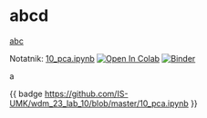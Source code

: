 # abcd

[abc](a.txt)


Notatnik: [10_pca.ipynb](10_pca.ipynb)
[![Open In Colab](https://colab.research.google.com/assets/colab-badge.svg)](https://colab.research.google.com/github/IS-UMK/wdm_23_lab_10/blob/master/10_pca.ipynb) [![Binder](https://mybinder.org/badge_logo.svg)](https://mybinder.org/v2/gh/IS-UMK/wdm_23_lab_10/master?filepath=10_pca.ipynb)


a

{{ badge https://github.com/IS-UMK/wdm_23_lab_10/blob/master/10_pca.ipynb }}

